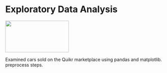 # Exploratory Data Analysis
<img src="https://user-images.githubusercontent.com/122895160/229857742-4e338f1f-4655-4b9c-ace0-80e1a1458bfe.png" width="200" height="100">

Examined cars sold on the Quikr marketplace using pandas and matplotlib. preprocess steps.


